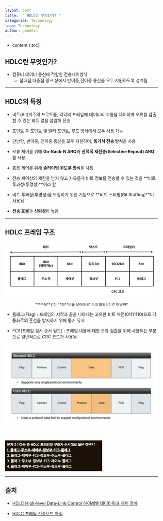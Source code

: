 ```yaml
---
layout: post
title:  " HDLC란 무엇인가? "
categories: Technology
tags: Technology
author: goodGid
---
```

* content
{:toc}

## HDLC란 무엇인가?

* 컴퓨터 데이터 통신에 적합한 전송제어방식
     - 점대점,다중점 링크 상에서 반이중,전이중 통신을 모두 지원하도록 설계됨








---

## HDLC의 특징

* 비트(Bit)위주의 프로토콜, 각각의 프레임에 데이터의 흐름을 제어하며 오류를 검출할 수 있는 비트 열을 삽입해 전송

* 포인트 투 포인트 및 멀티 포인트, 루프 방식에서 모두 사용 가능

* 단방향, 반이중, 전이중 통신을 모두 지원하며, **동기식 전송 방식**을 사용

* 오류 제어를 위해 **Go-Back-N ARQ**와 **선택적 재전송(Selective Repeat) ARQ**를 사용

* 흐름 제어를 위해 **슬라이딩 윈도우 방식**을 사용

* 전송 제어상의 제한을 받지 않고 자유롭게 비트 정보를 전송할 수 있는 것을 **비트 투과성(투명성)**이라 함

* 비트 투과성(투명성)을 보장하기 위한 기능으로 **비트 스터핑(Bit Stuffing)**이 사용됨

* **전송 효율**과 **신뢰성**이 높음



---

## HDLC 프레임 구조 

![](/assets/img/posts/what_is_hdlc_1.png)

<center><small> "**주제**넘는 **정**보를 달라하네" 라고 외워보는건 어떨까?  </small></center>

* 플래그(Flag) : 프레임의 시작과 끝을 나타내는 고유한 비트 패턴(01111110)으로 각 통화로의 혼선을 방지하기 위해 동기 유지

* FCS(프레임 검사 순서 필드) : 프레임 내용에 대한 오류 검출을 위해 사용되는 부분으로 일반적으로 CRC 코드가 사용됨

![](/assets/img/posts/what_is_hdlc_2.png)


<br>


![](/assets/img/posts/what_is_hdlc_3.png)



---

## 출처

* [HDLC   High-level Data-Link Control   하이레벨 데이타링크 제어 절차](http://www.ktword.co.kr/abbr_view.php/abbr_view.php?m_temp1=89&m_search=%ED%95%98)

* [HDLC 프레임 전송모드 특징](https://m.blog.naver.com/PostView.nhn?blogId=c_18&logNo=220687580321&proxyReferer=https%3A%2F%2Fwww.google.co.kr%2F)